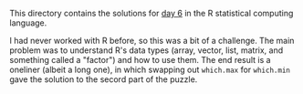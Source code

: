 This directory contains the solutions for [day
6](http://adventofcode.com/2016/day/6) in the R statistical computing language.

I had never worked with R before, so this was a bit of a challenge. The main
problem was to understand R's data types (array, vector, list, matrix, and
something called a "factor") and how to use them. The end result is a oneliner
(albeit a long one), in which swapping out `which.max` for `which.min` gave the
solution to the secord part of the puzzle.
